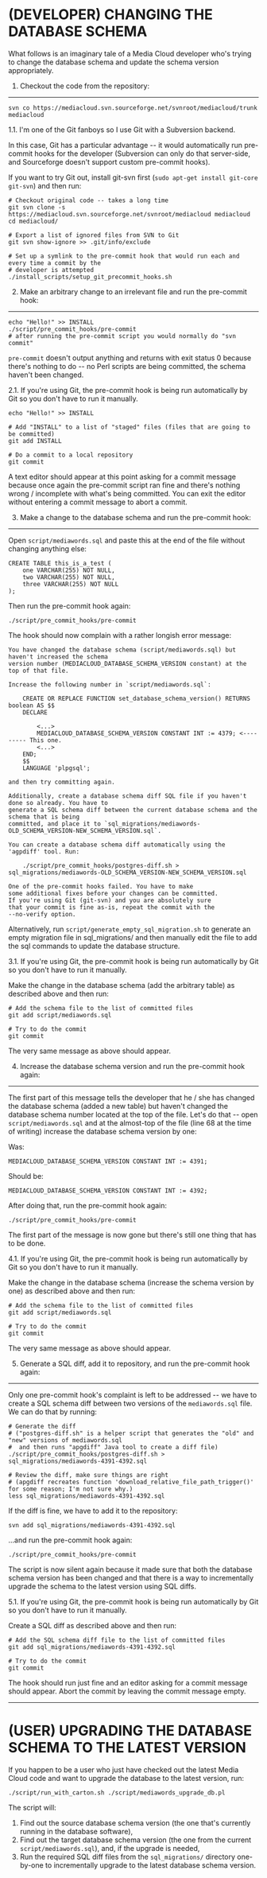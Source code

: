 (DEVELOPER) CHANGING THE DATABASE SCHEMA
========================================

What follows is an imaginary tale of a Media Cloud developer who's trying to change the database schema and update the schema version appropriately.

1. Checkout the code from the repository:
-----------------------------------------

    svn co https://mediacloud.svn.sourceforge.net/svnroot/mediacloud/trunk mediacloud

1.1. I'm one of the Git fanboys so I use Git with a Subversion backend.

In this case, Git has a particular advantage -- it would automatically run pre-commit hooks for the developer (Subversion can only do that server-side, and Sourceforge doesn't support custom pre-commit hooks).

If you want to try Git out, install git-svn first (`sudo apt-get install git-core git-svn`) and then run:

    # Checkout original code -- takes a long time
    git svn clone -s https://mediacloud.svn.sourceforge.net/svnroot/mediacloud mediacloud
    cd mediacloud/

    # Export a list of ignored files from SVN to Git
    git svn show-ignore >> .git/info/exclude

    # Set up a symlink to the pre-commit hook that would run each and every time a commit by the
    # developer is attempted
    ./install_scripts/setup_git_precommit_hooks.sh

2. Make an arbitrary change to an irrelevant file and run the pre-commit hook:
------------------------------------------------------------------------------

    echo "Hello!" >> INSTALL
    ./script/pre_commit_hooks/pre-commit
    # after running the pre-commit script you would normally do "svn commit"

`pre-commit` doesn't output anything and returns with exit status 0 because there's nothing to do -- no Perl scripts are being committed, the schema haven't been changed.

2.1. If you're using Git, the pre-commit hook is being run automatically by Git so you don't have to run it manually.

    echo "Hello!" >> INSTALL

    # Add "INSTALL" to a list of "staged" files (files that are going to be committed)
    git add INSTALL

    # Do a commit to a local repository
    git commit

A text editor should appear at this point asking for a commit message because once again the pre-commit script ran fine and there's nothing wrong / incomplete with what's being committed. You can exit the editor without entering a commit message to abort a commit.

3. Make a change to the database schema and run the pre-commit hook:
--------------------------------------------------------------------

Open `script/mediawords.sql` and paste this at the end of the file without changing anything else:

    CREATE TABLE this_is_a_test (
        one VARCHAR(255) NOT NULL,
        two VARCHAR(255) NOT NULL,
        three VARCHAR(255) NOT NULL
    );

Then run the pre-commit hook again:

    ./script/pre_commit_hooks/pre-commit

The hook should now complain with a rather longish error message:

    You have changed the database schema (script/mediawords.sql) but haven't increased the schema
    version number (MEDIACLOUD_DATABASE_SCHEMA_VERSION constant) at the top of that file.

    Increase the following number in `script/mediawords.sql`:

        CREATE OR REPLACE FUNCTION set_database_schema_version() RETURNS boolean AS $$
        DECLARE

            <...>
            MEDIACLOUD_DATABASE_SCHEMA_VERSION CONSTANT INT := 4379; <--------- This one.
            <...>
        END;
        $$
        LANGUAGE 'plpgsql';

    and then try committing again.

    Additionally, create a database schema diff SQL file if you haven't done so already. You have to
    generate a SQL schema diff between the current database schema and the schema that is being
    committed, and place it to `sql_migrations/mediawords-OLD_SCHEMA_VERSION-NEW_SCHEMA_VERSION.sql`.

    You can create a database schema diff automatically using the 'agpdiff' tool. Run:

        ./script/pre_commit_hooks/postgres-diff.sh > sql_migrations/mediawords-OLD_SCHEMA_VERSION-NEW_SCHEMA_VERSION.sql

    One of the pre-commit hooks failed. You have to make
    some additional fixes before your changes can be committed.
    If you're using Git (git-svn) and you are absolutely sure
    that your commit is fine as-is, repeat the commit with the
    --no-verify option.

Alternatively, run `script/generate_empty_sql_migration.sh` to generate an empty migration file in sql_migrations/ and
then manually edit the file to add the sql commands to update the database structure.

3.1. If you're using Git, the pre-commit hook is being run automatically by Git so you don't have to run it manually.

Make the change in the database schema (add the arbitrary table) as described above and then run:

    # Add the schema file to the list of committed files
    git add script/mediawords.sql

    # Try to do the commit
    git commit

The very same message as above should appear.

4. Increase the database schema version and run the pre-commit hook again:
--------------------------------------------------------------------------
  
The first part of this message tells the developer that he / she has changed the database schema (added a new table) but haven't changed the database schema number located at the top of the file. Let's do that -- open `script/mediawords.sql` and at the almost-top of the file (line 68 at the time of writing) increase the database schema version by one:

Was:

    MEDIACLOUD_DATABASE_SCHEMA_VERSION CONSTANT INT := 4391;

Should be:

    MEDIACLOUD_DATABASE_SCHEMA_VERSION CONSTANT INT := 4392;

After doing that, run the pre-commit hook again:

    ./script/pre_commit_hooks/pre-commit

The first part of the message is now gone but there's still one thing that has to be done.

4.1. If you're using Git, the pre-commit hook is being run automatically by Git so you don't have to run it manually.

Make the change in the database schema (increase the schema version by one) as described above and then run:

    # Add the schema file to the list of committed files
    git add script/mediawords.sql

    # Try to do the commit
    git commit

The very same message as above should appear.

5. Generate a SQL diff, add it to repository, and run the pre-commit hook again:
--------------------------------------------------------------------------------

Only one pre-commit hook's complaint is left to be addressed -- we have to create a SQL schema diff between two versions of the `mediawords.sql` file. We can do that by running:

    # Generate the diff
    # ("postgres-diff.sh" is a helper script that generates the "old" and "new" versions of mediawords.sql
    #  and then runs "apgdiff" Java tool to create a diff file)
    ./script/pre_commit_hooks/postgres-diff.sh > sql_migrations/mediawords-4391-4392.sql

    # Review the diff, make sure things are right
    # (apgdiff recreates function 'download_relative_file_path_trigger()' for some reason; I'm not sure why.)
    less sql_migrations/mediawords-4391-4392.sql

If the diff is fine, we have to add it to the repository:

    svn add sql_migrations/mediawords-4391-4392.sql

...and run the pre-commit hook again:

    ./script/pre_commit_hooks/pre-commit

The script is now silent again because it made sure that both the database schema version has been changed and that there is a way to incrementally upgrade the schema to the latest version using SQL diffs.

5.1. If you're using Git, the pre-commit hook is being run automatically by Git so you don't have to run it manually.

Create a SQL diff as described above and then run:

    # Add the SQL schema diff file to the list of committed files
    git add sql_migrations/mediawords-4391-4392.sql

    # Try to do the commit
    git commit

The hook should run just fine and an editor asking for a commit message should appear. Abort the commit by leaving the commit message empty.

----

(USER) UPGRADING THE DATABASE SCHEMA TO THE LATEST VERSION
==========================================================

If you happen to be a user who just have checked out the latest Media Cloud code and want to upgrade the database to the latest version, run:

    ./script/run_with_carton.sh ./script/mediawords_upgrade_db.pl

The script will:

1. Find out the source database schema version (the one that's currently running in the database software),
2. Find out the target database schema version (the one from the current `script/mediawords.sql`), and, if the upgrade is needed,
3. Run the required SQL diff files from the `sql_migrations/` directory one-by-one to incrementally upgrade to the latest database schema version.
